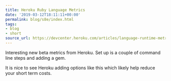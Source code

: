 ```yaml
---
title: Heroku Ruby Language Metrics
date: '2019-03-12T18:11:11+00:00'
permalink: blog/s8e/index.html
tags:
- blog
- short
source_url: https://devcenter.heroku.com/articles/language-runtime-metrics-ruby
---
```


Interesting new beta metrics from Heroku. Set up is a couple of command line steps and adding a gem.

It is nice to see Heroku adding options like this which likely help reduce your short term costs.
